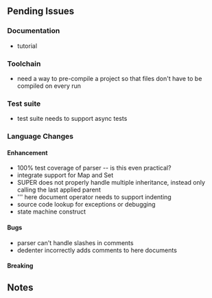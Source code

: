 ## Pending Issues


### Documentation

 - tutorial
 

### Toolchain

 - need a way to pre-compile a project so that files don't have to be compiled on every run


### Test suite

 - test suite needs to support async tests


### Language Changes

#### Enhancement

 - 100% test coverage of parser -- is this even practical?
 - integrate support for Map and Set
 - SUPER does not properly handle multiple inheritance, instead only calling the last applied parent
 - ''' here document operator needs to support indenting
 - source code lookup for exceptions or debugging
 - state machine construct

  
#### Bugs

 - parser can't handle slashes in comments 
 - dedenter incorrectly adds comments to here documents 
 

#### Breaking




## Notes

  
